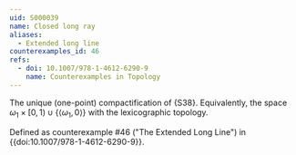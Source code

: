 ```yaml
---
uid: S000039
name: Closed long ray
aliases:
  - Extended long line
counterexamples_id: 46
refs:
  - doi: 10.1007/978-1-4612-6290-9 
    name: Counterexamples in Topology
---
```

The unique (one-point) compactification of {S38}. Equivalently,
the space $\omega_1\times[0,1)\cup\{\langle\omega_1,0\rangle\}$
with the lexicographic topology.

Defined as counterexample #46 ("The Extended Long Line")
in {{doi:10.1007/978-1-4612-6290-9}}.
